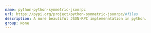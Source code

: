 ```yaml
---
name: python-python-symmetric-jsonrpc
url: https://pypi.org/project/python-symmetric-jsonrpc/#files
description: A more beautiful JSON-RPC implemenntation in python.
group: None
---
```

